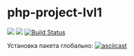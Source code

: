# php-project-lvl1
<a href="https://codeclimate.com/github/codeclimate/codeclimate/test_coverage"><img src="https://api.codeclimate.com/v1/badges/a99a88d28ad37a79dbf6/test_coverage" /></a>
<a href="https://codeclimate.com/github/codeclimate/codeclimate/maintainability"><img src="https://api.codeclimate.com/v1/badges/a99a88d28ad37a79dbf6/maintainability" /></a>
[![Build Status](https://travis-ci.org/evgenylavelin/php-project-lvl1.svg?branch=master)](https://travis-ci.org/evgenylavelin/php-project-lvl1)

Установка пакета глобально:
[![asciicast](https://asciinema.org/a/0III4JSERPVCI1WuxySC0Qgsc.svg)](https://asciinema.org/a/0III4JSERPVCI1WuxySC0Qgsc)